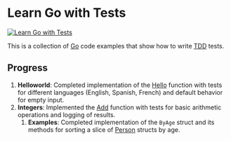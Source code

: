 # Learn Go with Tests

[![Learn Go with Tests](assets/tdd_go.jpg)](https://quii.gitbook.io/learn-go-with-tests)

This is a collection of [Go](https://golang.org) code examples that show how to write [TDD](https://en.wikipedia.org/wiki/Test-driven_development) tests.

## Progress

1. **Helloworld**: Completed implementation of the [Hello](helloworld/hello.go:14:0-20:1) function with tests for different languages (English, Spanish, French) and default behavior for empty input.
2. **Integers**: Implemented the [Add](integers/adder.go:5:0-12:1) function with tests for basic arithmetic operations and logging of results.
   1. **Examples**: Completed implementation of the `ByAge` struct and its methods for sorting a slice of [Person](examples/sort_test.go:7:0-10:1) structs by age.
